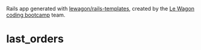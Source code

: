 Rails app generated with [lewagon/rails-templates](https://github.com/lewagon/rails-templates), created by the [Le Wagon coding bootcamp](https://www.lewagon.com) team.
# last_orders
